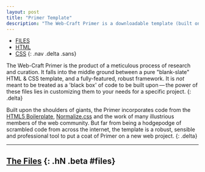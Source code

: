 ```yaml
---
layout: post
title: "Primer Template"
description: "The Web-Craft Primer is a downloadable template (built on the HTML5 Boilerplate) that establishes sensible defaults and mixes just the right components together into a well-balanced blank slate to start your web projects."
---
```


- [FILES](#files)
- [HTML](#html)
- [CSS](#css)
{: .nav .delta .sans}

The Web-Craft Primer is the product of a meticulous process of research and curation. It falls into the middle ground between a pure "blank-slate" HTML & CSS template, and a fully-featured, robust framework. It is _not_ meant to be treated as a 'black box' of code to be built upon&thinsp;&mdash;&thinsp;the power of these files lies in customizing them to your needs for a specific project.
{: .delta}

Built upon the shoulders of giants, the Primer incorporates code from the [HTML5 Boilerplate](http://html5boilerplate.com), [Normalize.css](http://necolas.github.com/normalize.css/) and the work of many illustrious members of the web community. But far from being a hodgepodge of scrambled code from across the internet, the template is a robust, sensible and professional tool to put a coat of Primer on a new web project.
{: .delta}

---

## [The Files](#files) {: .hN .beta #files}

